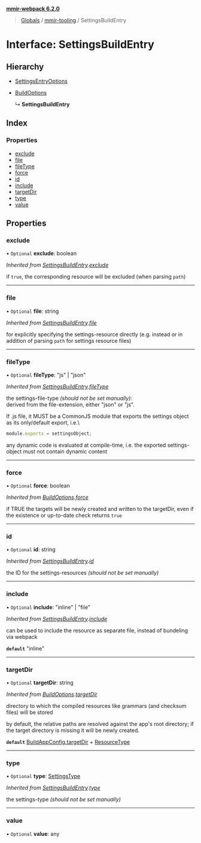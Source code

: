 **[mmir-webpack 6.2.0](../README.md)**

> [Globals](../README.md) / [mmir-tooling](../modules/mmir_tooling.md) / SettingsBuildEntry

# Interface: SettingsBuildEntry

## Hierarchy

* [SettingsEntryOptions](mmir_tooling.settingsentryoptions.md)

* [BuildOptions](mmir_tooling.buildoptions.md)

  ↳ **SettingsBuildEntry**

## Index

### Properties

* [exclude](mmir_tooling.settingsbuildentry.md#exclude)
* [file](mmir_tooling.settingsbuildentry.md#file)
* [fileType](mmir_tooling.settingsbuildentry.md#filetype)
* [force](mmir_tooling.settingsbuildentry.md#force)
* [id](mmir_tooling.settingsbuildentry.md#id)
* [include](mmir_tooling.settingsbuildentry.md#include)
* [targetDir](mmir_tooling.settingsbuildentry.md#targetdir)
* [type](mmir_tooling.settingsbuildentry.md#type)
* [value](mmir_tooling.settingsbuildentry.md#value)

## Properties

### exclude

• `Optional` **exclude**: boolean

*Inherited from [SettingsBuildEntry](mmir_tooling.settingsbuildentry.md).[exclude](mmir_tooling.settingsbuildentry.md#exclude)*

if `true`, the corresponding resource will be excluded (when parsing `path`)

___

### file

• `Optional` **file**: string

*Inherited from [SettingsBuildEntry](mmir_tooling.settingsbuildentry.md).[file](mmir_tooling.settingsbuildentry.md#file)*

for explicitly specifying the settings-resource directly (e.g. instead or in addition of parsing `path` for settings resource files)

___

### fileType

• `Optional` **fileType**: \"js\" \| \"json\"

*Inherited from [SettingsBuildEntry](mmir_tooling.settingsbuildentry.md).[fileType](mmir_tooling.settingsbuildentry.md#filetype)*

the settings-file-type _(should not be set manually)_:\
derived from the file-extension, either "json" or "js".

If .js file, it MUST be a CommonJS module that exports the settings object as its only/default export, i.e.\
```javascript
module.exports = settingsObject;
```
any dynamic code is evaluated at compile-time, i.e. the exported settings-object must not contain dynamic content

___

### force

• `Optional` **force**: boolean

*Inherited from [BuildOptions](mmir_tooling.buildoptions.md).[force](mmir_tooling.buildoptions.md#force)*

if TRUE the targets will be newly created and written to the targetDir,
even if the existence or up-to-date check returns `true`

___

### id

• `Optional` **id**: string

*Inherited from [SettingsBuildEntry](mmir_tooling.settingsbuildentry.md).[id](mmir_tooling.settingsbuildentry.md#id)*

the ID for the settings-resources _(should not be set manually)_

___

### include

• `Optional` **include**: \"inline\" \| \"file\"

*Inherited from [SettingsBuildEntry](mmir_tooling.settingsbuildentry.md).[include](mmir_tooling.settingsbuildentry.md#include)*

can be used to include the resource as separate file, instead of bundeling via webpack

**`default`** "inline"

___

### targetDir

• `Optional` **targetDir**: string

*Inherited from [BuildOptions](mmir_tooling.buildoptions.md).[targetDir](mmir_tooling.buildoptions.md#targetdir)*

directory to which the compiled resources like grammars (and checksum files) will be stored

by default, the relative paths are resolved against the app's root directory;
if the target directory is missing it will be newly created.

**`default`** [BuildAppConfig.targetDir](mmir_tooling.buildappconfig.md#targetdir) + [ResourceType](../modules/mmir_tooling.md#resourcetype)

___

### type

• `Optional` **type**: [SettingsType](../modules/mmir_tooling.md#settingstype)

*Inherited from [SettingsBuildEntry](mmir_tooling.settingsbuildentry.md).[type](mmir_tooling.settingsbuildentry.md#type)*

the settings-type _(should not be set manually)_

___

### value

• `Optional` **value**: any

